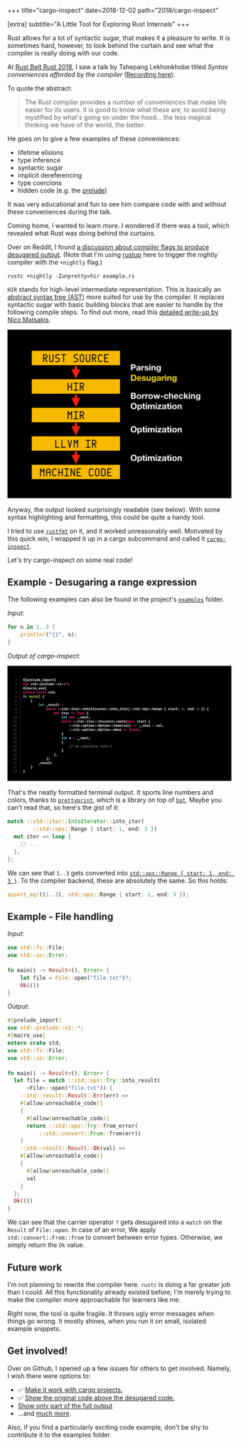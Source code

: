 +++
title="cargo-inspect"
date=2018-12-02
path="2018/cargo-inspect"

[extra]
subtitle="A Little Tool for Exploring Rust Internals"
+++


Rust allows for a lot of syntactic sugar, that makes it a pleasure to write. It is sometimes hard, however, to look behind the curtain and see what the compiler is really doing with our code.

<!-- more -->

At [Rust Belt Rust 2018](https://www.rust-belt-rust.com), I saw a talk by Tshepang Lekhonkhobe titled *Syntax conveniences afforded by the compiler* ([Recording here](https://www.youtube.com/watch?v=Xk5IZOtLUmE)).

To quote the abstract:

> The Rust compiler provides a number of conveniences that make life easier for its users. It is good to know what these are, to avoid being mystified by what's going on under the hood... the less magical thinking we have of the world, the better.

He goes on to give a few examples of these conveniences:

* lifetime elisions
* type inference
* syntactic sugar
* implicit dereferencing
* type coercions
* hidden code (e.g. the [prelude](https://doc.rust-lang.org/std/prelude/index.html))

It was very educational and fun to see him compare code with and without these conveniences during the talk.

Coming home, I wanted to learn more. I wondered if there was a tool, which revealed what Rust was doing behind the curtains.

Over on Reddit, I found [a discussion about compiler flags to produce desugared output](https://www.reddit.com/r/rust/comments/6y9sut/is_there_any_way_to_for_learning_purposes_switch/).
(Note that I'm using [rustup](https://rustup.rs/) here to trigger the nightly compiler with the `+nightly` flag.)

```
rustc +nightly -Zunpretty=hir example.rs
```

`HIR` stands for high-level intermediate representation. This is basically an [abstract syntax tree (AST)](https://en.wikipedia.org/wiki/Abstract_syntax_tree) more suited for use by the compiler. It replaces syntactic sugar with basic building blocks that are easier to handle by the following compile steps.
To find out more, read this [detailed write-up by Nico Matsakis](https://github.com/rust-lang/rfcs/blob/master/text/1191-hir.md).

![Rustc compilation diagram. HIR is the first step.](./hir.svg)

Anyway, the output looked surprisingly readable (see below). With some syntax highlighting and formatting, this could be quite a handy tool.

I tried to use [`rustfmt`](https://github.com/rust-lang-nursery/rustfmt) on it, and it worked unreasonably well.
Motivated by this quick win, I wrapped it up in a cargo subcommand and called it [`cargo-inspect`](https://github.com/mre/cargo-inspect).

Let's try cargo-inspect on some real code!

## Example - Desugaring a range expression

The following examples can also be found in the project's [`examples`](https://github.com/mre/cargo-inspect/tree/master/examples) folder.

*Input:*

```rust
for n in 1..3 {
    println!("{}", n);
}
```

*Output of cargo-inspect:*

![Range output](./range.svg)

That's the neatly formatted terminal output. It sports line numbers and colors, thanks to [`prettyprint`](https://github.com/mre/prettyprint), which is a library on top of [`bat`](https://github.com/sharkdp/bat/). Maybe you can't read that, so here's the gist of it:

```rust
match ::std::iter::IntoIterator::into_iter(
        ::std::ops::Range { start: 1, end: 3 })
  mut iter => loop {
    // ...
  },
};
```

We can see that `1..3` gets converted into [`std::ops::Range { start: 1, end: 3 }`](https://doc.rust-lang.org/std/ops/struct.Range.html).
To the compiler backend, these are absolutely the same. So this holds:

```rust
assert_eq!((1..3), std::ops::Range { start: 1, end: 3 });
```

## Example - File handling

*Input:*

```rust
use std::fs::File;
use std::io::Error;

fn main() -> Result<(), Error> {
    let file = File::open("file.txt")?;
    Ok(())
}
```

*Output:*

```rust
#[prelude_import]
use std::prelude::v1::*;
#[macro_use]
extern crate std;
use std::fs::File;
use std::io::Error;

fn main() -> Result<(), Error> {
  let file = match ::std::ops::Try::into_result(
      <File>::open("file.txt")) {
    ::std::result::Result::Err(err) =>
    #[allow(unreachable_code)]
    {
      #[allow(unreachable_code)]
      return ::std::ops::Try::from_error(
          ::std::convert::From::from(err))
    }
    ::std::result::Result::Ok(val) =>
    #[allow(unreachable_code)]
    {
      #[allow(unreachable_code)]
      val
    }
  };
  Ok(())
}
```

We can see that the carrier operator `?` gets desugared into a `match` on the `Result` of `File::open`. In case of an error, We apply `std::convert::From::from` to convert between error types. Otherwise, we simply return the `Ok` value.

## Future work

I'm not planning to rewrite the compiler here. `rustc` is doing a far greater job than I could. All this functionality already existed before; I'm merely trying to make the compiler more approachable for learners like me.

Right now, the tool is quite fragile. It throws ugly error messages when things go wrong.
It mostly shines, when you run it on small, isolated example snippets. 

## Get involved!

Over on Github, I opened up a few issues for others to get involved.
Namely, I wish there were options to:

* ✅ [Make it work with cargo projects.](https://github.com/mre/cargo-inspect/issues/2)
* ✅ [Show the original code above the desugared code.](https://github.com/mre/cargo-inspect/issues/5)
* [Show only part of the full output](https://github.com/mre/cargo-inspect/issues/10)  
* ...and [much more](https://github.com/mre/cargo-inspect/issues).

Also, if you find a particularly exciting code example, don't be shy to contribute it to the examples folder.
